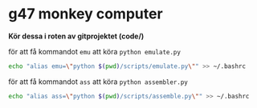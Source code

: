 # g47 monkey computer

**Kör dessa i roten av gitprojektet (code/)**

för att få kommandot `emu` att köra `python emulate.py`
```bash
echo "alias emu=\"python $(pwd)/scripts/emulate.py\"" >> ~/.bashrc
```

för att få kommandot `ass` att köra `python assembler.py`
```bash
echo "alias ass=\"python $(pwd)/scripts/assemble.py\"" >> ~/.bashrc
```
